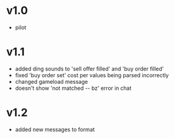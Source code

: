 # v1.0
+ pilot

# v1.1
+ added ding sounds to 'sell offer filled' and 'buy order filled'
+ fixed 'buy order set' cost per values being parsed incorrectly
+ changed gameload message
+ doesn't show 'not matched -- bz' error in chat

# v1.2
+ added new messages to format
